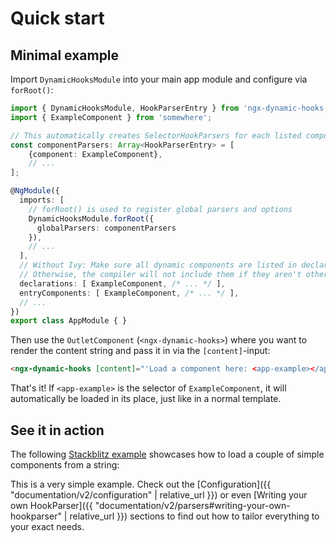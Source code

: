 ---
---

# Quick start

## Minimal example

Import `DynamicHooksModule` into your main app module and configure via `forRoot()`:

```ts
import { DynamicHooksModule, HookParserEntry } from 'ngx-dynamic-hooks';
import { ExampleComponent } from 'somewhere';

// This automatically creates SelectorHookParsers for each listed component:
const componentParsers: Array<HookParserEntry> = [
    {component: ExampleComponent},
    // ...
];

@NgModule({
  imports: [
    // forRoot() is used to register global parsers and options
    DynamicHooksModule.forRoot({
      globalParsers: componentParsers
    }),
    // ...
  ],
  // Without Ivy: Make sure all dynamic components are listed in declarations and entryComponents.
  // Otherwise, the compiler will not include them if they aren't otherwise used in a template.
  declarations: [ ExampleComponent, /* ... */ ],
  entryComponents: [ ExampleComponent, /* ... */ ],
  // ...
})
export class AppModule { }
```
Then use the `OutletComponent` (`<ngx-dynamic-hooks>`) where you want to render the content string and pass it in via the `[content]`-input:

```html
<ngx-dynamic-hooks [content]="'Load a component here: <app-example></app-example>'"></ngx-dynamic-hooks>
```

That's it! If `<app-example>` is the selector of `ExampleComponent`, it will automatically be loaded in its place, just like in a normal template.

## See it in action

The following <a href="https://stackblitz.com/edit/ngx-dynamic-hooks-quickstart" target="_blank">Stackblitz example</a> showcases how to load a couple of simple components from a string:

<div 
  class='stackblitz' 
  data-baseurl="https://stackblitz.com/edit/ngx-dynamic-hooks-quickstart" 
  data-desktopqp="embed=1&file=src%2Fapp%2Fapp.component.ts&hideNavigation=1"
  data-mobileqp="embed=1&file=src%2Fapp%2Fapp.component.ts&hideNavigation=1&view=preview"
></div>

This is a very simple example. Check out the [Configuration]({{ "documentation/v2/configuration" | relative_url }}) or even [Writing your own HookParser]({{ "documentation/v2/parsers#writing-your-own-hookparser" | relative_url }}) sections to find out how to tailor everything to your exact needs.